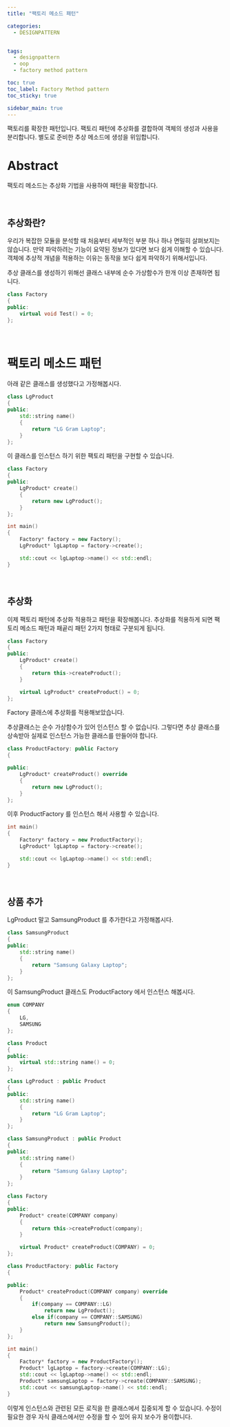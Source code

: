```yaml
---
title: "팩토리 메소드 패턴"

categories:
  - DESIGNPATTERN


tags:
  - designpattern
  - oop
  - factory method pattern

toc: true
toc_label: Factory Method pattern
toc_sticky: true

sidebar_main: true
---
```


팩토리를 확장한 패턴입니다. 팩토리 패턴에 추상화를 결합하여 객체의 생성과 사용을 분리합니다. 별도로 준비한 추상 메소드에 생성을 위임합니다.

# Abstract

팩토리 메소드는 추상화 기법을 사용하여 패턴을 확장합니다.

<br/>

## 추상화란?

우리가 복잡한 모듈을 분석할 때 처음부터 세부적인 부분 하나 하나 면밀히 살펴보지는 않습니다. 만약 파악하려는 기능이 요약된 정보가 있다면 보다 쉽게 이해할 수 있습니다. 객체에 추상적 개념을 적용하는 이유는 동작을 보다 쉽게 파악하기 위해서입니다. 

추상 클래스를 생성하기 위해선 클래스 내부에 순수 가상함수가 한개 이상 존재하면 됩니다.

```cpp
class Factory
{
public:
    virtual void Test() = 0;
};
```

<br/>

# 팩토리 메소드 패턴

아래 같은 클래스를 생성했다고 가정해봅시다.

```cpp
class LgProduct
{
public:
    std::string name()
    {
        return "LG Gram Laptop";
    }
};
```

이 클래스를 인스턴스 하기 위한 팩토리 패턴을 구현할 수 있습니다.

```cpp
class Factory
{
public:
    LgProduct* create()
    {
        return new LgProduct();
    }
};

int main()
{
    Factory* factory = new Factory();
    LgProduct* lgLaptop = factory->create();

    std::cout << lgLaptop->name() << std::endl;
}

```
<br/>


## 추상화

이제 팩토리 패턴에 추상화 적용하고 패턴을 확장해봅니다. 추상화를 적용하게 되면 팩토리 메소드 패턴과 패곹리 패턴 2가지 형태로 구분되게 됩니다.

```cpp
class Factory
{
public:
    LgProduct* create()
    {
        return this->createProduct();
    }

    virtual LgProduct* createProduct() = 0;
};
```

Factory 클래스에 추상화를 적용해보았습니다. 

추상클래스는 순수 가상함수가 있어 인스턴스 할 수 없습니다. 그렇다면 추상 클래스를 상속받아 실제로 인스턴스 가능한 클래스를 만들어야 합니다.

```cpp
class ProductFactory: public Factory
{

public:
    LgProduct* createProduct() override
    {
        return new LgProduct();
    }
};
```

이후 ProductFactory 를 인스턴스 해서 사용할 수 있습니다.

```cpp
int main()
{
    Factory* factory = new ProductFactory();
    LgProduct* lgLaptop = factory->create();

    std::cout << lgLaptop->name() << std::endl;
}
```

<br/>

## 상품 추가

LgProduct 말고 SamsungProduct 를 추가한다고 가정해봅시다.

```cpp
class SamsungProduct
{
public:
    std::string name()
    {
        return "Samsung Galaxy Laptop";
    }
};
```

이 SamsungProduct 클래스도 ProductFactory 에서 인스턴스 해봅시다.

```cpp
enum COMPANY
{
    LG,
    SAMSUNG
};

class Product
{
public:
    virtual std::string name() = 0;
};

class LgProduct : public Product
{
public:
    std::string name()
    {
        return "LG Gram Laptop";
    }
};

class SamsungProduct : public Product
{
public:
    std::string name()
    {
        return "Samsung Galaxy Laptop";
    }
};

class Factory
{
public:
    Product* create(COMPANY company)
    {
        return this->createProduct(company);
    }

    virtual Product* createProduct(COMPANY) = 0;
};

class ProductFactory: public Factory
{

public:
    Product* createProduct(COMPANY company) override
    {
        if(company == COMPANY::LG)
            return new LgProduct();
        else if(company == COMPANY::SAMSUNG)
            return new SamsungProduct();
    }
};

int main()
{
    Factory* factory = new ProductFactory();
    Product* lgLaptop = factory->create(COMPANY::LG);
    std::cout << lgLaptop->name() << std::endl;
    Product* samsungLaptop = factory->create(COMPANY::SAMSUNG);
    std::cout << samsungLaptop->name() << std::endl;
}
```

이렇게 인스턴스와 관련된 모든 로직을 한 클래스에서 집중되게 할 수 있습니다. 수정이 필요한 경우 자식 클래스에서만 수정을 할 수 있어 유지 보수가 용이합니다.

